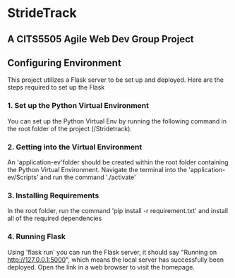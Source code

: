 # StrideTrack
## A CITS5505 Agile Web Dev Group Project
## Configuring Environment
This project utilizes a Flask server to be set up and deployed. Here are the steps required to set up the Flask 
### 1. Set up the Python Virtual Environment
You can set up the Python Virtual Env by running the following command in the root folder of the project (/Stridetrack).
### 2. Getting into the Virtual Environment
An 'application-ev'folder should be created within the root folder containing the Python Virtual Environment.
Navigate the terminal into the 'application-ev/Scripts' and run the command './activate'
### 3. Installing Requirements
In the root folder, run the command 'pip install -r requirement.txt' and install all of the required dependencies
### 4. Running Flask
Using 'flask run' you can run the Flask server, it should say "Running on http://127.0.0.1:5000", which means the local server has successfully been deployed. Open the link in a web browser to visit the homepage.